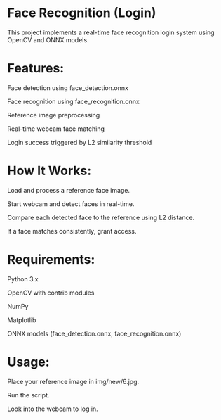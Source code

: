 # Face Recognition (Login)

This project implements a real-time face recognition login system using OpenCV and ONNX models.

  # Features:
Face detection using face_detection.onnx

Face recognition using face_recognition.onnx

Reference image preprocessing

Real-time webcam face matching

Login success triggered by L2 similarity threshold

   # How It Works:
Load and process a reference face image.

Start webcam and detect faces in real-time.

Compare each detected face to the reference using L2 distance.

If a face matches consistently, grant access.

  # Requirements:
Python 3.x

OpenCV with contrib modules

NumPy

Matplotlib

ONNX models (face_detection.onnx, face_recognition.onnx)

  # Usage:
Place your reference image in img/new/6.jpg.

Run the script.

Look into the webcam to log in.
